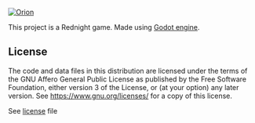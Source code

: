 [![Orion](https://github.com/rednightgames/orion/assets/168309971/d64208ad-df2c-4267-b554-d121e853379f)](https://rednightgames.com/)

This project is a Rednight game. Made using [Godot engine](https://github.com/godotengine/godot).

## License

The code and data files in this distribution are licensed under the terms of the GNU Affero General Public License as published by the Free Software Foundation, either version 3 of the License, or (at your option) any later version. See https://www.gnu.org/licenses/ for a copy of this license.

See [license](license) file
